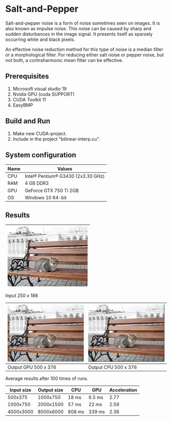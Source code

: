 # Salt-and-Pepper
Salt-and-pepper noise is a form of noise sometimes seen on images. It is also known as impulse noise. This noise can be caused by sharp and sudden disturbances in the image signal. It presents itself as sparsely occurring white and black pixels.

An effective noise reduction method for this type of noise is a median filter or a morphological filter. For reducing either salt noise or pepper noise, but not both, a contraharmonic mean filter can be effective.

## Prerequisites
1. Microsoft visual studio 19
2. Nvidia GPU (cuda SUPPORT)
3. CUDA Toolkit 11
4. EasyBMP
## Build and Run
1. Make new CUDA-project.
2. Include in the project "bilinear-interp.cu".
## System configuration
| Name  | Values  |
|-------|---------|
| CPU  | Intel® Pentium® G3430 (2x3.30 GHz) |
| RAM  | 4 GB DDR3 |
| GPU  | GeForce GTX 750 Ti 2GB |
| OS   | Windows 10 64-bit  |
## Results
<img src="https://github.com/ultimofuego/bilinear-interp/blob/master/cat250x188.bmp" /> |
------------ |
Input 250 x 188

<img src="https://github.com/ultimofuego/bilinear-interp/blob/master/CatGPUout.bmp" /> | <img src="https://github.com/ultimofuego/bilinear-interp/blob/master/CatCPUout.bmp" />
------------ | ------------- 
Output GPU 500 x 376 | Output CPU 500 x 376

Average results after 100 times of runs.

|    Input size  |   Output size |          CPU        |         GPU       | Acceleration |
|-------------|-|--------------------|-------------------|--------------|
| 500x375   | 1000x750 |18 ms               | 6.5 ms            |    2.77      |
| 1000x750   | 2000x1500 |57 ms               | 22 ms            |    2.59      |
| 4000x3000   | 8000x6000 |808 ms              | 339 ms             |    2.38      |
